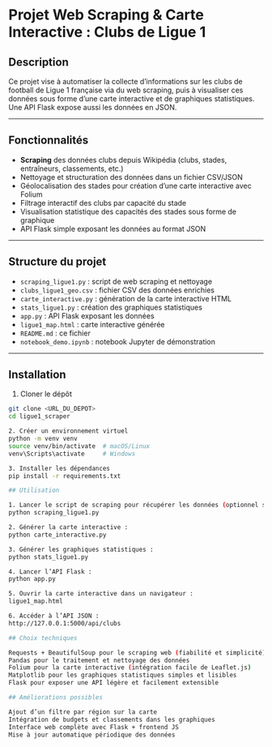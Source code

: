 # Projet Web Scraping & Carte Interactive : Clubs de Ligue 1

## Description

Ce projet vise à automatiser la collecte d’informations sur les clubs de football de Ligue 1 française via du web scraping, puis à visualiser ces données sous forme d’une carte interactive et de graphiques statistiques. Une API Flask expose aussi les données en JSON.

---

## Fonctionnalités

- **Scraping** des données clubs depuis Wikipédia (clubs, stades, entraîneurs, classements, etc.)  
- Nettoyage et structuration des données dans un fichier CSV/JSON  
- Géolocalisation des stades pour création d’une carte interactive avec Folium  
- Filtrage interactif des clubs par capacité du stade  
- Visualisation statistique des capacités des stades sous forme de graphique  
- API Flask simple exposant les données au format JSON  

---

## Structure du projet

- `scraping_ligue1.py` : script de web scraping et nettoyage  
- `clubs_ligue1_geo.csv` : fichier CSV des données enrichies  
- `carte_interactive.py` : génération de la carte interactive HTML  
- `stats_ligue1.py` : création des graphiques statistiques  
- `app.py` : API Flask exposant les données  
- `ligue1_map.html` : carte interactive générée  
- `README.md` : ce fichier  
- `notebook_demo.ipynb` : notebook Jupyter de démonstration 

---

## Installation

1. Cloner le dépôt  
```bash
git clone <URL_DU_DEPOT>
cd ligue1_scraper

2. Créer un environnement virtuel
python -m venv venv
source venv/bin/activate  # macOS/Linux
venv\Scripts\activate     # Windows

3. Installer les dépendances
pip install -r requirements.txt

## Utilisation

1. Lancer le script de scraping pour récupérer les données (optionnel si le CSV est déjà fourni) :
python scraping_ligue1.py

2. Générer la carte interactive :
python carte_interactive.py

3. Générer les graphiques statistiques :
python stats_ligue1.py

4. Lancer l’API Flask :
python app.py

5. Ouvrir la carte interactive dans un navigateur :
ligue1_map.html

6. Accéder à l’API JSON :
http://127.0.0.1:5000/api/clubs

## Choix techniques

Requests + BeautifulSoup pour le scraping web (fiabilité et simplicité)
Pandas pour le traitement et nettoyage des données
Folium pour la carte interactive (intégration facile de Leaflet.js)
Matplotlib pour les graphiques statistiques simples et lisibles
Flask pour exposer une API légère et facilement extensible

## Améliorations possibles

Ajout d’un filtre par région sur la carte
Intégration de budgets et classements dans les graphiques
Interface web complète avec Flask + frontend JS
Mise à jour automatique périodique des données